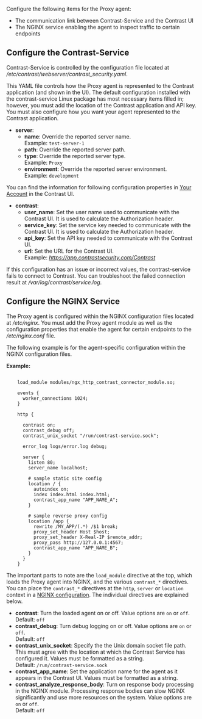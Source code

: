 
<!--
title: "Contrast Proxy Agent Configuration"
description: "Configuration instructions for the Contrast Proxy agent"
tags: "installation agent proxy nginx configuration settings"
-->

Configure the following items for the Proxy agent:
* The communication link between Contrast-Service and the Contrast UI
* The NGINX service enabling the agent to inspect traffic to certain endpoints

## Configure the Contrast-Service

Contrast-Service is controlled by the configuration file located at */etc/contrast/webserver/contrast_security.yaml*.

This YAML file controls how the Proxy agent is represented to the Contrast application (and shown in the UI). The default configuration installed with the contrast-service Linux package has most necessary items filled in; however, you must add the location of the Contrast application and API key. You must also configure how you want your agent represented to the Contrast application. 

* **server**:
  * **name**: Override the reported server name. <br> Example: `test-server-1`
  * **path**: Override the reported server path.
  * **type**: Override the reported server type.  <br> Example: `Proxy`
  * **environment**: Override the reported server environment. <br> Example: `development`


You can find the information for following configuration properties in [Your Account](user-account.html#profile) in the Contrast UI.  

* **contrast**:
  * **user_name**: Set the user name used to communicate with the Contrast UI. It is used to calculate the Authorization header.
  * **service_key**: Set the service key needed to communicate with the Contrast UI. It is used to calculate the Authorization header. 
  * **api_key**: Set the API key needed to communicate with the Contrast UI.
  * **url**: Set the URL for the Contrast UI.  <br> Example: *https://app.contrastsecurity.com/Contrast*

If this configuration has an issue or incorrect values, the contrast-service fails to connect to Contrast. You can troubleshoot the failed connection result at */var/log/contrast/service.log*.

## Configure the NGINX Service 

The Proxy agent is configured within the NGINX configuration files located at */etc/nginx*. You must add the Proxy agent module as well as the configuration properties that enable the agent for certain endpoints to the */etc/nginx.conf* file.

The following example is for the agent-specific configuration within the NGINX configuration files.

**Example:**

``` /etc/nginx/nginx.conf:
    
    load_module modules/ngx_http_contrast_connector_module.so;

    events {
      worker_connections 1024;
    }

    http {

      contrast on;
      contrast_debug off;
      contrast_unix_socket "/run/contrast-service.sock";

      error_log logs/error.log debug;

      server {
        listen 80;
        server_name localhost;

        # sample static site config
        location / {
          autoindex on;
          index index.html index.html;
          contrast_app_name "APP_NAME_A";
        }

        # sample reverse proxy config
        location /app {
          rewrite /MY_APP/(.*) /$1 break;
          proxy_set_header Host $host;
          proxy_set_header X-Real-IP $remote_addr;
          proxy_pass http://127.0.0.1:4567;
          contrast_app_name "APP_NAME_B";
        }
      }
    }
```

The important parts to note are the `load_module` directive at the top, which loads the Proxy agent into NGINX, and the various `contrast_*` directives. You can place the `contrast_*` directives at the `http`, `server` or `location` context in a [NGINX configuration](http://nginx.org/en/docs/beginners_guide.html#conf_structure). The individual directives are explained below.

* **contrast**: Turn the loaded agent on or off. Value options are `on` or `off`. <br> Default: `off` 
* **contrast_debug**: Turn debug logging on or off. Value options are `on` or `off`. <br> Default: `off` 
* **contrast_unix_socket**: Specify the the Unix domain socket file path. This must agree with the location at which the Contrast Service has configured it. Values must be formatted as a string. <br> Default: `/run/contrast-service.sock`
* **contrast_app_name**: Set the application name for the agent as it appears in the Contrast UI. Values must be formatted as a string. 
* **contrast_analyze_response_body**: Turn on response body processing in the NGINX module. Processing response bodies can slow NGINX significantly and use more resources on the system. Value options are `on` or `off`. <br> Default: `off` 
